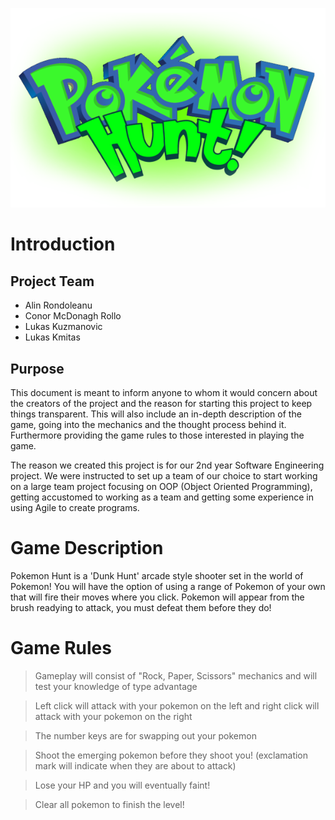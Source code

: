 ![Logo](./RepoResc/logo.png)
# Introduction
## Project Team
- Alin Rondoleanu
- Conor McDonagh Rollo
- Lukas Kuzmanovic
- Lukas Kmitas

## Purpose
This document is meant to inform anyone to whom it would concern about the creators of the project and the reason for starting this project to keep things transparent. This will also include an in-depth description of the game, going into the mechanics and the thought process behind it. Furthermore providing the game rules to those interested in playing the game.

The reason we created this project is for our 2nd year Software Engineering project. We were instructed to set up a team of our choice to start working on a large team project focusing on OOP (Object Oriented Programming), getting accustomed to working as a team and getting some experience in using Agile to create programs. 

# Game Description
Pokemon Hunt is a 'Dunk Hunt' arcade style shooter set in the world of Pokemon! You will have the option of using a range of Pokemon of your own that will fire their moves where you click. Pokemon will appear from the brush readying to attack, you must defeat them before they do!

# Game Rules
> Gameplay will consist of "Rock, Paper, Scissors" mechanics and will test your knowledge of type advantage

> Left click will attack with your pokemon on the left and right click will attack with your pokemon on the right

> The number keys are for swapping out your pokemon

> Shoot the emerging pokemon before they shoot you! (exclamation mark will indicate when they are about to attack)

> Lose your HP and you will eventually faint!

> Clear all pokemon to finish the level!
